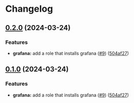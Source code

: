 # Changelog

## [0.2.0](https://github.com/mateusz-uminski/ansible-roles/compare/grafana-v0.1.0...grafana-v0.2.0) (2024-03-24)


### Features

* **grafana:** add a role that installs grafana ([#9](https://github.com/mateusz-uminski/ansible-roles/issues/9)) ([504af27](https://github.com/mateusz-uminski/ansible-roles/commit/504af277fea210d58e128bce258b85b439fa3569))

## [0.1.0](https://github.com/mateusz-uminski/ansible-roles/compare/grafana-v0.0.1...grafana-v0.1.0) (2024-03-24)


### Features

* **grafana:** add a role that installs grafana ([#9](https://github.com/mateusz-uminski/ansible-roles/issues/9)) ([504af27](https://github.com/mateusz-uminski/ansible-roles/commit/504af277fea210d58e128bce258b85b439fa3569))
